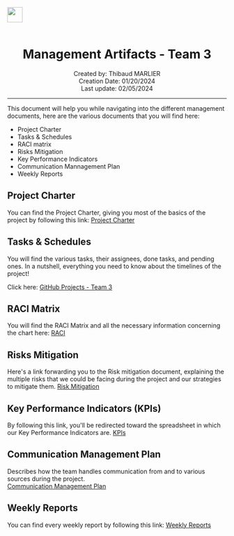 <div align="left" id="top"><a href="https://github.com/algosup/2023-2024-project-3-virtual-processor-team-3"><img src="img/functional_specifications/back2.png" width="35px"></a></div>
<br>

<h1 align="center"> Management Artifacts - Team 3 </h1>

<p align="center">
Created by: Thibaud MARLIER <br> Creation Date: 01/20/2024 <br> Last update: 02/05/2024
</p>

___

This document will help you while navigating into the different management documents, here are the various documents that you will find here:

- Project Charter
- Tasks & Schedules
- RACI matrix
- Risks Mitigation
- Key Performance Indicators
- Communication Mannagement Plan
- Weekly Reports

## Project Charter

You can find the Project Charter, giving you most of the basics of the project by following this link: [Project Charter](https://github.com/algosup/2023-2024-project-3-virtual-processor-team-3/blob/main/documents/Management/project_charter/project_charter.md)

## Tasks & Schedules

You will find the various tasks, their assignees, done tasks, and pending ones. In a nutshell, everything you need to know about the timelines of the project!

Click here: [GitHub Projects - Team 3](https://github.com/orgs/algosup/projects/20/views/4)

## RACI Matrix

You will find the RACI Matrix and all the necessary information concerning the chart here: [RACI](https://github.com/algosup/2023-2024-project-3-virtual-processor-team-3/blob/main/documents/Management/raci_chart/RACI.md)

## Risks Mitigation

Here's a link forwarding you to the Risk mitigation document, explaining the multiple risks that we could be facing during the project and our strategies to mitigate them.
[Risk Mitigation](https://github.com/algosup/2023-2024-project-3-virtual-processor-team-3/blob/main/documents/Management/risk_mitigation/risk_mitigation.md)

## Key Performance Indicators (KPIs)

By following this link, you'll be redirected toward the spreadsheet in which our Key Performance Indicators are.
[KPIs](https://docs.google.com/spreadsheets/d/1_e3KZmQ_rL7N9RfHELOPWwakPeHL5rIRIHAhU5QM1bc/edit#gid=704615476)

## Communication Management Plan

Describes how the team handles communication from and to various sources during the project. \
[Communication Management Plan](https://github.com/algosup/2023-2024-project-3-virtual-processor-team-3/blob/Documents/documents/Management/communication_management/communication_management_plan.md)

## Weekly Reports

You can find every weekly report by following this link: [Weekly Reports](https://github.com/algosup/2023-2024-project-3-virtual-processor-team-3/blob/main/documents/Management/weekly_report/cumulative.md)
